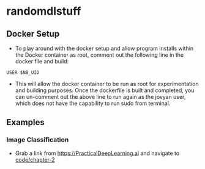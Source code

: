 # randomdlstuff

## Docker Setup

* To play around with the docker setup and allow program installs within the Docker container as root, comment out the following line in the docker file and build:

```
USER $NB_UID
```
* This will allow the docker container to be run as root for experimentation and building purposes. Once the dockerfile is built and completed, you can un-comment out the above line to run again as the jovyan user, which does not have the capability to run sudo from terminal.

## Examples

### Image Classification

* Grab a link from https://PracticalDeepLearning.ai and navigate to [code/chapter-2](https://github.com/PracticalDL/Practical-Deep-Learning-Book/tree/master/code/chapter-2)

